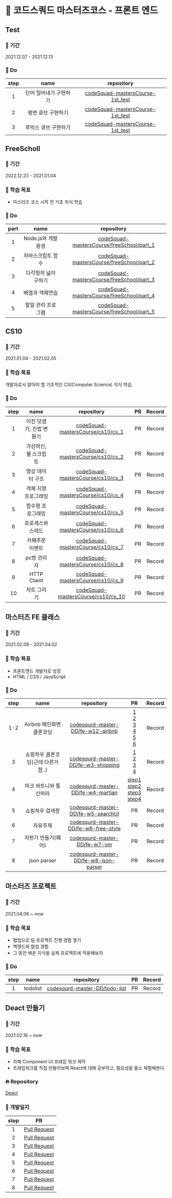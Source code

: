 # 🚀 코드스쿼드 마스터즈코스 - 프론트 엔드

## Test 

### 📆 기간 

2021.12.07 - 2021.12.13

### 📄 Do

| step | name | repository |
|:---:|:---:|:---:|
|1|단어 밀어내기 구현하기|[codeSquad-mastersCourse-1st_test](https://github.com/jjunyjjuny/codeSquad-mastersCourse-1st_test/tree/step-1)|
|2|평면 큐브 구현하기|[codeSquad-mastersCourse-1st_test](https://github.com/jjunyjjuny/codeSquad-mastersCourse-1st_test/tree/step-2)|
|3|루빅스 큐브 구현하기|[codeSquad-mastersCourse-1st_test](https://github.com/jjunyjjuny/codeSquad-mastersCourse-1st_test/tree/step-3)|

## FreeScholl 

### 📆 기간 

2022.12.23 - 2021.01.04

### 🎯 학습 목표

- 마스터즈 코스 시작 전 기초 지식 학습

### 📄 Do

| part | name | repository |
|:---:|:---:|:---:|
|1|Node.js와 개발환경|[codeSquad-mastersCourse/freeSchool/part_1](https://github.com/jjunyjjuny/codeSquad-mastersCourse/tree/main/freeSchool/part_1)|
|2|자바스크립트 함수|[codeSquad-mastersCourse/freeSchool/part_2](https://github.com/jjunyjjuny/codeSquad-mastersCourse/tree/main/freeSchool/part_2)|
|3|다각형의 넓이 구하기|[codeSquad-mastersCourse/freeSchool/part_3](https://github.com/jjunyjjuny/codeSquad-mastersCourse/tree/main/freeSchool/part_3)|
|4|배열과 객체연습|[codeSquad-mastersCourse/freeSchool/part_4](https://github.com/jjunyjjuny/codeSquad-mastersCourse/tree/main/freeSchool/part_4)|
|5|할일 관리 프로그램|[codeSquad-mastersCourse/freeSchool/part_5](https://github.com/jjunyjjuny/codeSquad-mastersCourse/tree/main/freeSchool/part_5)|

## CS10

### 📆 기간 

2021.01.04 - 2021.02.05

### 🎯 학습 목표

개발자로서 알아야 할 기초적인 CS(Computer Science) 지식 학습.

### 📄 Do

| step | name | repository | PR | Record |
|:---:|:---:|:---:|:---:|:---: |
|1|이진 덧셈기, 진법 변환기|[codeSquad-mastersCourse/cs10/cs_1](https://github.com/jjunyjjuny/codeSquad-mastersCourse/tree/cs10/cs10/cs_1)|PR | Record |
|2|가상머신, 쉘 스크립트|[codeSquad-mastersCourse/cs10/cs_2](https://github.com/jjunyjjuny/codeSquad-mastersCourse/tree/cs10/cs10/cs_2)|PR | Record |
|3|영상 데이터 구조|[codeSquad-mastersCourse/cs10/cs_3](https://github.com/jjunyjjuny/codeSquad-mastersCourse/tree/cs10/cs10/cs_3)|PR | Record |
|4|객체 지향 프로그래밍|[codeSquad-mastersCourse/cs10/cs_4](https://github.com/jjunyjjuny/codeSquad-mastersCourse/tree/cs10/cs10/cs_4)|PR | Record |
|5|함수형 프로그래밍|[codeSquad-mastersCourse/cs10/cs_5](https://github.com/jjunyjjuny/codeSquad-mastersCourse/tree/cs10/cs10/cs_5)|PR | Record |
|6|프로세스와 스레드|[codeSquad-mastersCourse/cs10/cs_6](https://github.com/jjunyjjuny/codeSquad-mastersCourse/tree/cs10/cs10/cs_6)|PR | Record |
|7|카페주문 이벤트|[codeSquad-mastersCourse/cs10/cs_7](https://github.com/jjunyjjuny/codeSquad-mastersCourse/tree/cs10/cs10/cs_7)|PR | Record |
|8|pc방 관리자|[codeSquad-mastersCourse/cs10/cs_8](https://github.com/jjunyjjuny/codeSquad-mastersCourse/tree/cs10/cs10/cs_8)|PR | Record |
|9|HTTP Client|[codeSquad-mastersCourse/cs10/cs_9](https://github.com/jjunyjjuny/codeSquad-mastersCourse/tree/cs10/cs10/cs_9)|PR | Record |
|10|차트 그리기|[codeSquad-mastersCourse/cs10/cs_10](https://github.com/jjunyjjuny/codeSquad-mastersCourse/tree/cs10/cs10/cs_10)|PR | Record |

## 마스터즈 FE 클래스

### 📆 기간 

2021.02.08 - 2021.04.02

### 🎯 학습 목표

- 프론트엔드 개발자로 성장
- HTML / CSS / JavaScript

### 📄 Do

| step | name | repository | PR | Record |
|:---:|:---:|:---:|:---:|:---: |
|1-2|Airbnb 메인화면 클론코딩|[codesqurd-master-DD/fe-w12-airbnb](https://github.com/codesqurd-master-DD/fe-w12-airbnb)| [1](https://github.com/codesquad-members-2021/fe-w12-airbnb/pull/30)<br/>[2](https://github.com/codesquad-members-2021/fe-w12-airbnb/pull/35)<br/>[3](https://github.com/codesquad-members-2021/fe-w12-airbnb/pull/63)<br/>[4](https://github.com/codesquad-members-2021/fe-w12-airbnb/pull/101)<br/>[5](https://github.com/codesquad-members-2021/fe-w12-airbnb/pull/146)<br/>[6](https://github.com/codesquad-members-2021/fe-w12-airbnb/pull/171)| Record |
|3|쇼핑하우 클론코딩(근데 다른거 함..)|[codesqurd-master-DD/fe-w3-shopping](https://github.com/codesqurd-master-DD/fe-w3-shopping)| [1](https://github.com/codesquad-members-2021/fe-w3-shopping/pull/17)<br/>[2](https://github.com/codesquad-members-2021/fe-w3-shopping/pull/25)<br/>[3](https://github.com/codesquad-members-2021/fe-w3-shopping/pull/48)<br/>[4](https://github.com/codesquad-members-2021/fe-w3-shopping/pull/78)<br/>| Record |
|4|마크 와트니와 통신하라|[codesqurd-master-DD/fe-w4-martian](https://github.com/codesqurd-master-DD/fe-w4-martian)| [step1](https://github.com/codesquad-members-2021/fe-w4-martian/pull/7)<br/>[step2](https://github.com/codesquad-members-2021/fe-w4-martian/pull/29)<br/>[step3](https://github.com/codesquad-members-2021/fe-w4-martian/pull/48)<br/>[step4](https://github.com/codesquad-members-2021/fe-w4-martian/pull/77) | Record |
|5| 쇼핑하우 검색창 |[codesqurd-master-DD/fe-w5-searchUI](https://github.com/codesqurd-master-DD/fe-w5-searchUI)| PR | Record |
|6| 자유주제 |[codesqurd-master-DD/fe-w6-free-style](https://github.com/codesqurd-master-DD/fe-w6-free-style)| PR | Record |
|7| 자판기 만들기(페어) |[codesqurd-master-DD/fe-w7-vm](https://github.com/codesqurd-master-DD/fe-w7-vm)| PR | Record |
|8| json parser |[codesqurd-master-DD/fe-w8-json-parser](https://github.com/codesqurd-master-DD/fe-w8-json-parser)| PR | Record |

## 마스터즈 프로젝트

### 📆 기간

2021.04.06 ~ now

### 🎯 학습 목표

  - 협업으로 팀 프로젝트 진행 경험 쌓기
  - 백엔드와 협업 경험
  - 그 동안 배운 지식을 실제 프로젝트에 적용해보자

### 📄 Do

| step | name | repository | PR | Record |
|:---:|:---:|:---:|:---:|:---: |
|1|todolist|[codesqurd-master-DD/todo-list](https://github.com/codesqurd-master-DD/todo-list)|PR|Record |

## Deact 만들기

### 📆 기간

2021.02.16 ~ now

### 🎯 학습 목표

- 자체 Component UI 프레임 워크 제작
- 프레임워크를 직접 만들어보며 React에 대해 공부하고, 필요성을 몸소 체험해본다

### 🔥 Repository

[Deact](https://github.com/jjunyjjuny/Deact)

### 📄 개발일지

| step | PR |
|:---:|:---:|
| 1 | [Pull Request](https://github.com/codesquad-members-2021/fe-w12-airbnb/pull/101) |
| 2 | [Pull Request](https://github.com/codesquad-members-2021/fe-w12-airbnb/pull/146) |
| 3 | [Pull Request](https://github.com/codesquad-members-2021/fe-w12-airbnb/pull/171) |
| 4 | [Pull Request](https://github.com/codesquad-members-2021/fe-w3-shopping/pull/48) |
| 5 | [Pull Request](https://github.com/codesquad-members-2021/fe-w3-shopping/pull/78) |
| 6 | [Pull Request](https://github.com/codesquad-members-2021/fe-w5-searchUI/pull/62) |
| 7 | [Pull Request](https://github.com/codesquad-members-2021/fe-w6-free-style/pull/23) |
| 8 | [Pull Request](https://github.com/codesquad-members-2021/fe-w6-free-style/pull/51) |

